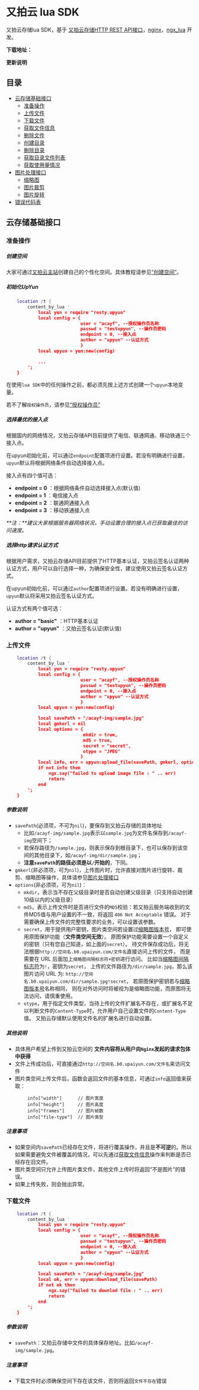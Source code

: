 # 又拍云 lua SDK

又拍云存储lua SDK，基于 [又拍云存储HTTP REST API接口](http://docs.upyun.com/api/http_api/)，[nginx](http://nginx.org/)，[ngx_lua](https://github.com/openresty/lua-nginx-module) 开发。

**下载地址：**

**更新说明**

## 目录
* [云存储基础接口](#云存储基础接口)
  * [准备操作](#准备操作)
  * [上传文件](#上传文件)
  * [下载文件](#下载文件)
  * [获取文件信息](#获取文件信息)
  * [删除文件](#删除文件)
  * [创建目录](#创建目录)
  * [删除目录](#删除目录)
  * [获取目录文件列表](#获取目录文件列表)
  * [获取使用量情况](#获取使用量情况)
* [图片处理接口](#图片处理接口)
  * [缩略图](#缩略图)
  * [图片裁剪](#图片裁剪)
  * [图片旋转](#图片旋转)
* [错误代码表](#错误代码表)


<a name="云存储基础接口"></a>
## 云存储基础接口

<a name="准备操作"></a>
### 准备操作

##### 创建空间
大家可通过[又拍云主站](https://www.upyun.com/login.php)创建自己的个性化空间。具体教程请参见[“创建空间”](http://wiki.upyun.com/index.php?title=创建空间)。

##### 初始化UpYun
```lua
    location /t {
        content_by_lua '
            local yun = require "resty.upyun"
            local config = {
                            user = "acayf", --授权操作员名称
                            passwd = "testupyun", --操作员密码
                            endpoint = 0, --接入点
                            author = "upyun" --认证方式
                            }
            local upyun = yun:new(config)

            ...
        ';
    }
```

在使用`lua SDK`中的任何操作之前，都必须先按上述方式创建一个`upyun`本地变量。

若不了解`授权操作员`，请参见[“授权操作员”](http://wiki.upyun.com/index.php?title=创建操作员并授权)

##### 选择最优的接入点
根据国内的网络情况，又拍云存储API目前提供了电信、联通网通、移动铁通三个接入点。

在upyun初始化前，可以通过`endpoint`配置项进行设置。若没有明确进行设置，`upyun`默认将根据网络条件自动选择接入点。

接入点有四个值可选：

* **endpoint = 0** ：根据网络条件自动选择接入点(默认值)
* **endpoint = 1** ：电信接入点
* **endpoint = 2** ：联通网通接入点
* **endpoint = 3** ：移动铁通接入点

_**注：**建议大家根据服务器网络状况，手动设置合理的接入点已获取最佳的访问速度。_

##### 选择http请求认证方式
根据用户需求，又拍云存储API目前提供了HTTP基本认证，又拍云签名认证两种认证方式，用户可以自行选择一种，为确保安全性，建议使用又拍云签名认证方式。

在upyun初始化前，可以通过`author`配置项进行设置。若没有明确进行设置，`upyun`默认将采用又拍云签名认证方式。

认证方式有两个值可选：

* **author = "basic"** ：HTTP基本认证
* **author = "upyun"** ：又拍云签名认证(默认值)

<a name="上传文件"></a>
### 上传文件

```lua
    location /t {
        content_by_lua '
            local yun = require "resty.upyun"
            local config = {
                            user = "acayf", --授权操作员名称
                            passwd = "testupyun", --操作员密码
                            endpoint = 0, --接入点
                            author = "upyun" --认证方式
                            }
            local upyun = yun:new(config)

            local savePath = "/acayf-img/sample.jpg"
            local gmkerl = nil
            local options = {
                             mkdir = true, 
                             md5 = true, 
                             secret = "secret", 
                             otype = "JPEG"
                            }
            local info, err = upyun:upload_file(savePath, gmkerl, options)
            if not info then
                ngx.say("failed to upload image file : " .. err)
                return
            end
        ';
    }
```

##### 参数说明
* `savePath`(必须项，不可为`nil`)，要保存到又拍云存储的具体地址
  * 比如`/acayf-img/sample.jpg`表示以`sample.jpg`为文件名保存到`/acayf-img`空间下；
  * 若保存路径为`/sample.jpg`，则表示保存到根目录下，也可以保存到该空间的其他目录下，如`/acayf-img/dir/sample.jpg`；
  * **注意`savePath`的路径必须是以`/`开始的**，下同。
* `gmkerl`(非必须项，可为`nil`)，上传图片时，允许直接对图片进行旋转、裁剪、缩略图等操作，具体请参见[图片处理接口](#图片处理接口)
* `options`(非必须项，可为`nil`)：
  * `mkdir`，表示当不存在父级目录时是否自动创建父级目录（只支持自动创建10级以内的父级目录）
  * `md5`，表示上传文件时是否进行文件的`MD5`校验：若又拍云服务端收到的文件MD5值与用户设置的不一致，将返回 `406 Not Acceptable` 错误。
     对于需要确保上传文件的完整性要求的业务，可以设置该参数。
  * `secret`，用于提供用户密钥，图片类空间若设置过[缩略图版本号](http://wiki.upyun.com/index.php?title=如何创建自定义缩略图)，
     即可使用原图保护功能（**文件类空间无效**）。 原图保护功能需要设置一个自定义的密钥（只有您自己知道，如上面的`secret`）。
     待文件保存成功后，将无法根据`http://空间名.b0.upaiyun.com/文件名`直接访问上传的文件，
     而是需要在 URL 后面加上`缩略图间隔标志符+密钥`进行访问。
     比如当[缩略图间隔标志符](http://wiki.upyun.com/index.php?title=如何使用自定义缩略图)为`!`，密钥为`secret`，
     上传的文件路径为`/dir/sample.jpg`，那么该图片访问 URL 为: `http://空间名.b0.upaiyun.com/dir/sample.jpg!secret`，
     若原图保护密钥若与[缩略图版本号](http://wiki.upyun.com/index.php?title=如何创建自定义缩略图)名称相同，
     则在对外访问时将被视为是缩略图功能，而原图将无法访问，请慎重使用。
  * `otype`，用于指定文件类型，当待上传的文件扩展名不存在，或扩展名不足以判断文件的`Content-Type`时，允许用户自己设置文件的`Content-Type`值。
     又拍云存储默认使用文件名的扩展名进行自动设置。


##### 其他说明
* 具体用户希望上传到又拍云空间的 **文件内容将从用户向`Nginx`发起的请求包体中获得**
* 文件上传成功后，可直接通过`http://空间名.b0.upaiyun.com/文件名`来访问文件
* 图片类空间上传文件后，函数会返回文件的基本信息，可通过`info`返回值来获取：

```
        info["width"]      // 图片宽度
        info["height"]     // 图片高度
        info["frames"]     // 图片帧数
        info["file-type"]  // 图片类型
```

##### 注意事项
* 如果空间内`savePath`已经存在文件，将进行覆盖操作，并且是**不可逆**的。所以如果需要避免文件被覆盖的情况，可以先通过[获取文件信息](#获取文件信息)操作来判断是否已经存在旧文件。
* 图片类空间只允许上传图片类文件，其他文件上传时将返回“不是图片”的错误。
* 如果上传失败，则会抛出异常。

<a name="下载文件"></a>
### 下载文件

```lua
    location /t {
        content_by_lua '
            local yun = require "resty.upyun"
            local config = {
                            user = "acayf", --授权操作员名称
                            passwd = "testupyun", --操作员密码
                            endpoint = 0, --接入点
                            author = "upyun" --认证方式
                            }
            local upyun = yun:new(config)

            local savePath = "/acayf-img/sample.jpg"
            local ok, err = upyun:download_file(savePath)
            if not ok then
                ngx.say("failed to downlod file : " .. err)
                return
            end
        ';
    }
```

##### 参数说明
* `savePath`：又拍云存储中文件的具体保存地址。比如`/acayf-img/sample.jpg`。

##### 注意事项
* 下载文件时必须确保空间下存在该文件，否则将返回`文件不存在`错误
